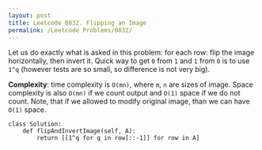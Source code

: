 ```yaml
---
layout: post
title: Leetcode 0832. Flipping an Image
permalink: /Leetcode Problems/0832/
---
```


Let us do exactly what is asked in this problem: for each row: flip the image horizontally, then invert it. Quick way to get `0` from `1` and `1` from `0` is to use `1^q` (however tests are so small, so difference is not very big).

**Complexity**: time complexity is `O(mn)`, where `m`, `n` are sizes of image. Space complexity is also `O(mn)` if we count output and `O(1)` space if we do not count. Note, that if we allowed to modify original image, than we can have `O(1)` space.

```
class Solution:
    def flipAndInvertImage(self, A):
        return [[1^q for q in row[::-1]] for row in A]
```